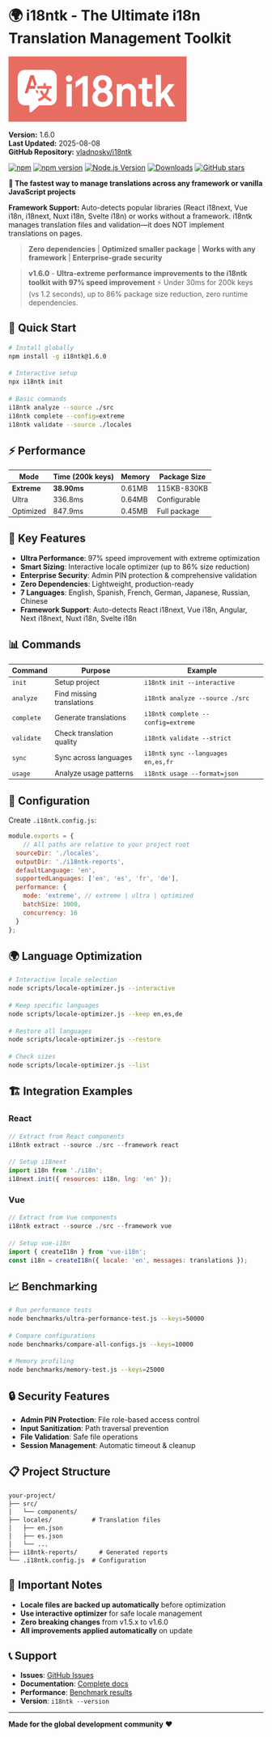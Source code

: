 # 🌍 i18ntk - The Ultimate i18n Translation Management Toolkit

![i18ntk Logo](docs/screenshots/i18ntk-logo-public.PNG)

**Version:** 1.6.0  
**Last Updated:** 2025-08-08  
**GitHub Repository:** [vladnoskv/i18ntk](https://github.com/vladnoskv/i18ntk)

[![npm](https://img.shields.io/npm/dt/i18ntk.svg)](https://www.npmjs.com/package/i18ntk) [![npm version](https://badge.fury.io/js/i18ntk.svg)](https://badge.fury.io/js/i18ntk) [![Node.js Version](https://img.shields.io/badge/node-%3E%3D16.0.0-brightgreen.svg)](https://nodejs.org/) [![Downloads](https://img.shields.io/npm/dm/i18ntk.svg)](https://www.npmjs.com/package/i18ntk) [![GitHub stars](https://img.shields.io/github/stars/vladnoskv/i18ntk?style=social)](https://github.com/vladnoskv/i18ntk)

**🚀 The fastest way to manage translations across any framework or vanilla JavaScript projects**

**Framework Support:** Auto-detects popular libraries (React i18next, Vue i18n, i18next, Nuxt i18n, Svelte i18n) or works without a framework. i18ntk manages translation files and validation—it does NOT implement translations on pages.

> **Zero dependencies** | **Optimized smaller package** | **Works with any framework** | **Enterprise-grade security**

> **v1.6.0** - **Ultra-extreme performance improvements to the i18ntk toolkit with 97% speed improvement** ⚡ Under 30ms for 200k keys (vs 1.2 seconds), up to 86% package size reduction, zero runtime dependencies.

## 🚀 Quick Start

```bash
# Install globally
npm install -g i18ntk@1.6.0

# Interactive setup
npx i18ntk init

# Basic commands
i18ntk analyze --source ./src
i18ntk complete --config=extreme
i18ntk validate --source ./locales
```

## ⚡ Performance

| Mode | Time (200k keys) | Memory | Package Size |
|------|------------------|--------|--------------|
| **Extreme** | **38.90ms** | 0.61MB | 115KB-830KB |
| Ultra | 336.8ms | 0.64MB | Configurable |
| Optimized | 847.9ms | 0.45MB | Full package |

## 🎯 Key Features

- **Ultra Performance**: 97% speed improvement with extreme optimization
- **Smart Sizing**: Interactive locale optimizer (up to 86% size reduction)
- **Enterprise Security**: Admin PIN protection & comprehensive validation
- **Zero Dependencies**: Lightweight, production-ready
- **7 Languages**: English, Spanish, French, German, Japanese, Russian, Chinese 
- **Framework Support**: Auto-detects React i18next, Vue i18n, Angular, Next i18next, Nuxt i18n, Svelte i18n

## 📊 Commands

| Command | Purpose | Example |
|---------|---------|---------|
| `init` | Setup project | `i18ntk init --interactive` |
| `analyze` | Find missing translations | `i18ntk analyze --source ./src` |
| `complete` | Generate translations | `i18ntk complete --config=extreme` |
| `validate` | Check translation quality | `i18ntk validate --strict` |
| `sync` | Sync across languages | `i18ntk sync --languages en,es,fr` |
| `usage` | Analyze usage patterns | `i18ntk usage --format=json` |

## 🔧 Configuration

Create `.i18ntk.config.js`:

```javascript
module.exports = {
    // All paths are relative to your project root
  sourceDir: './locales',
  outputDir: './i18ntk-reports',
  defaultLanguage: 'en',
  supportedLanguages: ['en', 'es', 'fr', 'de'],
  performance: {
    mode: 'extreme', // extreme | ultra | optimized
    batchSize: 1000,
    concurrency: 16
  }
};
```

## 🌍 Language Optimization

```bash
# Interactive locale selection
node scripts/locale-optimizer.js --interactive

# Keep specific languages
node scripts/locale-optimizer.js --keep en,es,de

# Restore all languages
node scripts/locale-optimizer.js --restore

# Check sizes
node scripts/locale-optimizer.js --list
```

## 🏗️ Integration Examples

### React
```javascript
// Extract from React components
i18ntk extract --source ./src --framework react

// Setup i18next
import i18n from './i18n';
i18next.init({ resources: i18n, lng: 'en' });
```

### Vue
```javascript
// Extract from Vue components  
i18ntk extract --source ./src --framework vue

// Setup vue-i18n
import { createI18n } from 'vue-i18n';
const i18n = createI18n({ locale: 'en', messages: translations });
```

## 📈 Benchmarking

```bash
# Run performance tests
node benchmarks/ultra-performance-test.js --keys=50000

# Compare configurations
node benchmarks/compare-all-configs.js --keys=10000

# Memory profiling
node benchmarks/memory-test.js --keys=25000
```

## 🔒 Security Features

- **Admin PIN Protection**: File role-based access control
- **Input Sanitization**: Path traversal prevention
- **File Validation**: Safe file operations
- **Session Management**: Automatic timeout & cleanup

## 📋 Project Structure

```
your-project/
├── src/
│   └── components/
├── locales/           # Translation files
│   ├── en.json
│   ├── es.json
│   └── ...
├── i18ntk-reports/      # Generated reports
└── .i18ntk.config.js  # Configuration
```

## 🚨 Important Notes

- **Locale files are backed up automatically** before optimization
- **Use interactive optimizer** for safe locale management
- **Zero breaking changes** from v1.5.x to v1.6.0
- **All improvements applied automatically** on update

## 📞 Support

- **Issues**: [GitHub Issues](https://github.com/vladnoskv/i18ntk/issues)
- **Documentation**: [Complete docs](./docs)
- **Performance**: [Benchmark results](./benchmarks/results)
- **Version**: `i18ntk --version`

---

**Made for the global development community** ❤️